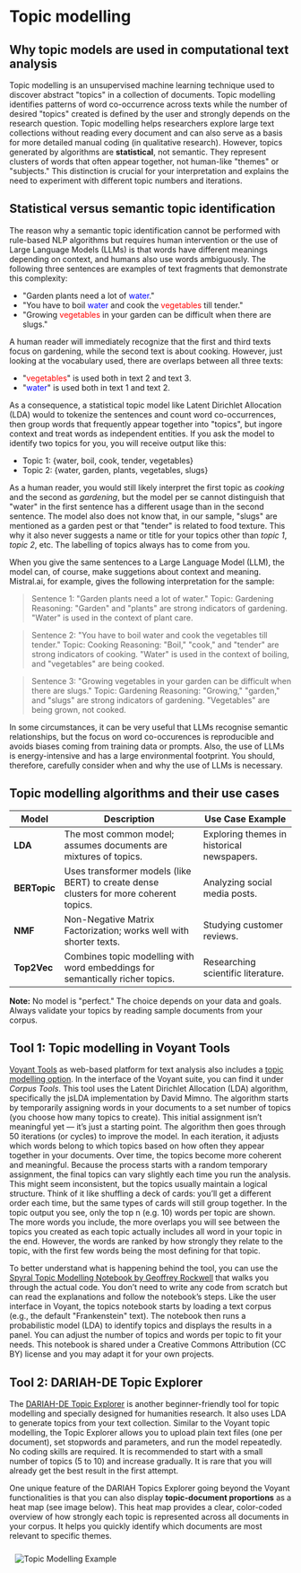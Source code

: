 # Topic modelling

## Why topic models are used in computational text analysis

Topic modelling is an unsupervised machine learning technique used to discover abstract "topics" in a collection of documents. Topic modelling identifies patterns of word co-occurrence across texts while the number of desired "topics" created is defined by the user and strongly depends on the research question. Topic modelling helps researchers explore large text collections without reading every document and can also serve as a basis for more detailed manual coding (in qualitative research). However, topics generated by algorithms are **statistical**, not semantic. They represent clusters of words that often appear together, not human-like "themes" or "subjects." This distinction is crucial for your interpretation and explains the need to experiment with different topic numbers and iterations.

## Statistical versus semantic topic identification

The reason why a semantic topic identification cannot be performed with rule-based NLP algorithms but requires human intervention or the use of Large Language Models (LLMs) is that words have different meanings depending on context, and humans also use words ambiguously. The following three sentences are examples of text fragments that demonstrate this complexity:

- "Garden plants need a lot of <span style="color: blue;">water</span>."
- "You have to boil <span style="color: blue;">water</span> and cook the <span style="color: red;">vegetables</span> till tender."
- "Growing <span style="color: red;">vegetables</span> in your garden can be difficult when there are slugs."

A human reader will immediately recognize that the first and third texts focus on gardening, while the second text is about cooking. However, just looking at the vocabulary used, there are overlaps between all three texts:
- "<span style="color: red;">vegetables</span>" is used both in text 2 and text 3.
- "<span style="color: blue;">water</span>" is used both in text 1 and text 2.

As a consequence, a statistical topic model like Latent Dirichlet Allocation (LDA) would to tokenize the sentences and count word co-occurrences,
then group words that frequently appear together into "topics", but ingore context and treat words as independent entities. If you ask the model to identify two topics for you, you will
receive output like this:

- Topic 1: {water, boil, cook, tender, vegetables}
- Topic 2: {water, garden, plants, vegetables, slugs}

As a human reader, you would still likely interpret the first topic as *cooking* and the second as *gardening*, but the model per se cannot distinguish that "water" in the first sentence has a different usage than in the second sentence. The model also does not know that, in our sample, "slugs" are mentioned as a garden pest or that "tender" is related to food texture. This why it also never suggests a name or title for your topics other than *topic 1*, *topic 2*, etc. The labelling of topics always has to come from you.

When you give the same sentences to a Large Language Model (LLM), the model can, of course, make suggetions about context and meaning. Mistral.ai, for example, gives the following interpretation for the sample:

> Sentence 1: "Garden plants need a lot of water."
> Topic: Gardening
> Reasoning: "Garden" and "plants" are strong indicators of gardening. "Water" is used in the context of plant care.


> Sentence 2: "You have to boil water and cook the vegetables till tender."
> Topic: Cooking
> Reasoning: "Boil," "cook," and "tender" are strong indicators of cooking. "Water" is used in the context of boiling, and "vegetables" are being cooked.


> Sentence 3: "Growing vegetables in your garden can be difficult when there are slugs."
> Topic: Gardening
> Reasoning: "Growing," "garden," and "slugs" are strong indicators of gardening. "Vegetables" are being grown, not cooked.

In some circumstances, it can be very useful that LLMs recognise semantic relationships, but the focus on word co-occurences is reproducible and avoids biases coming from training data or prompts.
Also, the use of LLMs is energy-intensive and has a large environmental footprint. You should, therefore, carefully consider when and why the use of LLMs is necessary.

## Topic modelling algorithms and their use cases

| Model               | Description                                                                                     | Use Case Example                          |
|---------------------|-------------------------------------------------------------------------------------------------|------------------------------------------|
| **LDA**             | The most common model; assumes documents are mixtures of topics.                              | Exploring themes in historical newspapers.|
| **BERTopic**        | Uses transformer models (like BERT) to create dense clusters for more coherent topics.         | Analyzing social media posts.            |
| **NMF**             | Non-Negative Matrix Factorization; works well with shorter texts.                              | Studying customer reviews.               |
| **Top2Vec**         | Combines topic modelling with word embeddings for semantically richer topics.                 | Researching scientific literature.       |

**Note:** No model is "perfect." The choice depends on your data and goals. Always validate your topics by reading sample documents from your corpus.

## Tool 1: Topic modelling in Voyant Tools

[Voyant Tools](https://voyant-tools.org/) as web-based platform for text analysis also includes a [topic modelling option](https://voyant-tools.org/docs/tutorial-topics.html). In the interface of the Voyant suite, you can find it under *Corpus Tools*.  This tool uses the Latent Dirichlet Allocation (LDA) algorithm, specifically the jsLDA implementation by David Mimno. The algorithm starts by temporarily assigning words in your documents to a set number of topics (you choose how many topics to create). This initial assignment isn’t meaningful yet — it’s just a starting point. The algorithm then goes through 50 iterations (or cycles) to improve the model. In each iteration, it adjusts which words belong to which topics based on how often they appear together in your documents. Over time, the topics become more coherent and meaningful. Because the process starts with a random temporary assignment, the final topics can vary slightly each time you run the analysis. This might seem inconsistent, but the topics usually maintain a logical structure. Think of it like shuffling a deck of cards: you’ll get a different order each time, but the same types of cards will still group together. In the topic output you see, only the top n (e.g. 10) words per topic are shown. The more words you include, the more overlaps you will see between the topics you created as each topic actually includes all word in your topic in the end. However, the words are ranked by how strongly they relate to the topic, with the first few words being the most defining for that topic.

To better understand what is happening behind the tool, you can use the [Spyral Topic Modelling Notebook by Geoffrey Rockwell](https://voyant-tools.org/spyral/learnspyral@gh/Topic-Modelling/) that walks you through the actual code. You don’t need to write any code from scratch but can read the explanations and follow the notebook’s steps. Like the user interface in Voyant, the topics notebook starts by loading a text corpus (e.g., the default "Frankenstein" text). The notebook then runs a probabilistic model (LDA) to identify topics and displays the results in a panel. You can adjust the number of topics and words per topic to fit your needs. This notebook is shared under a Creative Commons Attribution (CC BY) license and you may adapt it for your own projects.

## Tool 2: DARIAH-DE Topic Explorer

The [DARIAH-DE Topic Explorer](https://topics.dariah.eu/) is another beginner-friendly tool for topic modelling and specially designed for humanities research. It also uses LDA to generate topics from your text collection. Similar to the Voyant topic modelling, the Topic Explorer allows you to upload plain text files (one per document), set stopwords and parameters, and run the model repeatedly. No coding skills are required. It is recommended to start with a small number of topics (5 to 10) and increase gradually. It is rare that you will already get the best result in the first attempt. 

One unique feature of the DARIAH Topics Explorer going beyond the Voyant functionalities is that you can also display **topic-document proportions** as a heat map (see image below). This heat map provides a clear, color-coded overview of how strongly each topic is represented across all documents in your corpus. It helps you quickly identify which documents are most relevant to specific themes.

<img src="https://de.dariah.eu/documents/20142/34430/g4526+%281%29.png/25446365-b8b9-14f6-5b01-2839d632ba03?t=1587049498055" alt="Topic Modelling Example" style="float: left; margin: 10px;"/>



